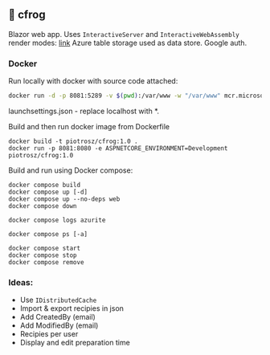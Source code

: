 ## 🐸 cfrog

Blazor web app. 
Uses `InteractiveServer` and `InteractiveWebAssembly` render modes: [link](https://learn.microsoft.com/en-us/aspnet/core/blazor/components/render-modes?view=aspnetcore-9.0)
Azure table storage used as data store. 
Google auth.

### Docker

Run locally with docker with source code attached:
```bash
docker run -d -p 8081:5289 -v $(pwd):/var/www -w "/var/www" mcr.microsoft.com/dotnet/sdk:9.0 bash -c "dotnet watch run --project ./src/CookingFrog.WebUI/CookingFrog.WebUI/CookingFrog.WebUI.csproj"  
```

launchsettings.json - replace localhost with *.

Build and then run docker image from Dockerfile

```
docker build -t piotrosz/cfrog:1.0 .
docker run -p 8081:8080 -e ASPNETCORE_ENVIRONMENT=Development piotrosz/cfrog:1.0 
```

Build and run using Docker compose:

```
docker compose build
docker compose up [-d]
docker compose up --no-deps web
docker compose down

docker compose logs azurite

docker compose ps [-a]

docker compose start
docker compose stop
docker compose remove

```

### Ideas:

- Use `IDistributedCache`
- Import & export recipies in json
- Add CreatedBy (email)
- Add ModifiedBy (email)
- Recipies per user
- Display and edit preparation time

